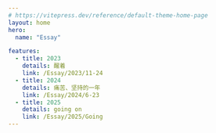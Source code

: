 ```yaml
---
# https://vitepress.dev/reference/default-theme-home-page
layout: home
hero:
  name: "Essay"

features:
  - title: 2023
    details: 醒着
    link: /Essay/2023/11-24
  - title: 2024
    details: 痛苦、坚持的一年
    link: /Essay/2024/6-23
  - title: 2025
    details: going on
    link: /Essay/2025/Going
---
```


